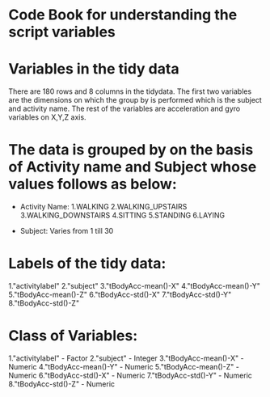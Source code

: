 # Code Book for understanding the script variables

# Variables in the tidy data
 There are 180 rows and 8 columns in the tidydata. The first two variables are the dimensions on which the group by is performed which is the subject and activity name. The rest of the variables are acceleration and gyro variables on X,Y,Z axis.
 
 # The data is grouped by on the basis of Activity name and Subject whose values follows as below:
 - Activity Name:
 1.WALKING
 2.WALKING_UPSTAIRS
 3.WALKING_DOWNSTAIRS
 4.SITTING
 5.STANDING
 6.LAYING
 
 - Subject: Varies from 1 till 30
 
# Labels of the tidy data:

1."activitylabel"
2."subject"
3."tBodyAcc-mean()-X"
4."tBodyAcc-mean()-Y"
5."tBodyAcc-mean()-Z"
6."tBodyAcc-std()-X"
7."tBodyAcc-std()-Y"
8."tBodyAcc-std()-Z"

# Class of Variables:
1."activitylabel" - Factor
2."subject" - Integer
3."tBodyAcc-mean()-X" - Numeric
4."tBodyAcc-mean()-Y" - Numeric
5."tBodyAcc-mean()-Z" - Numeric
6."tBodyAcc-std()-X" - Numeric
7."tBodyAcc-std()-Y" - Numeric
8."tBodyAcc-std()-Z" - Numeric
 
 
